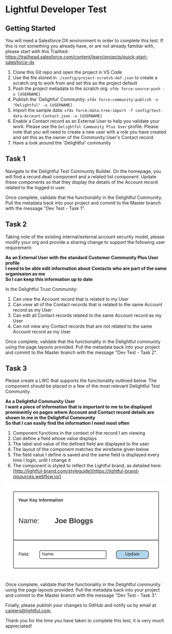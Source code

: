 # Lightful Developer Test

## Getting Started

You will need a Salesforce DX environment in order to complete this test. If this is not something you already have, or are not already familiar with, please start with this Trailhed: https://trailhead.salesforce.com/content/learn/projects/quick-start-salesforce-dx

1. Clone this Git repo and open the project in VS Code
2. Use the file stored in `./config/project-scratch-def.json` to create a scratch org to work from and set this as the project default
3. Push the project metadata to the scratch org: `sfdx force:source:push -u [USERNAME]`
3. Publish the 'Delighful' Community: `sfdx force:community:publish -n "Delightful" -u [USERNAME]`
3. Import the sample data: `sfdx force:data:tree:import -f config/test-data-Account-Contact.json -u [USERNAME]`
4. Enable a Contact record as an External User to help you validate your work. Please use the `Delightful Community Plus User` profile. Please note that you will need to create a new user with a role you have created and set this as the owner of the Community User's Contact record.
5. Have a look around the 'Delightful' community


## Task 1

Navigate to the Delightful Test Community Builder. On the homepage, you will find a record deail component and a related list component. Update these components so that they display the details of the Account record related to the logged in user.

Once complete, validate that the functionality in the Delightful Community. Pull the metadata back into your project and commit to the Master branch with the message "Dev Test - Task 1".


## Task 2

Taking note of the existing internal/external account security model, please modify your org and provide a sharing change to support the following user requirement:

**As an External User with the standard Customer Community Plus User profile**  
**I need to be able edit information about Contacts who are part of the same organisaion as me**  
**So I can keep this information up to date**

In the Delightful Trust Community:
1. Can view the Account record that is related to my User
2. Can view all of the Contact records that is related to the same Account record as my User
3. Can edit all Contact records related to the same Account record as my User
4. Can not view any Contact records that are not related to the same Account record as my User

Once complete, validate that the functionality in the Delightful community using the page layouts provided. Pull the metadata back into your project and commit to the Master branch with the message "Dev Test - Task 2".

## Task 3

Please create a LWC that supports the functionality outlined below. The component should be placed in a few of the most relevant  Delightful Test Community.

**As a Delightful Community User**  
**I want a piece of information that is important to me to be displayed prominently on pages where Account and Contact record details are shown to me in the Delightful Community**  
**So that I can easily find the information I need most often**

1. Component functions in the context of the record I am viewing
2. Can define a field whose value displays
3. The label and value of the defined field are displayed to the user
4. The layout of the component matches the wirefame given below
5. The field value I define is saved and the same field is displayed every time I login, until I change it
6. The component is styled to reflect the Lightful brand, as detailed here: [http://lightful-brand.com/styleguide](https://lightful-brand-resources.webflow.io/)

![alt text](./wireframe.png)

Once complete, validate that the functionality in the Delightful community using the page layouts provided. Pull the metadata back into your project and commit to the Master branch with the message "Dev Test - Task 3". 

Finally, please publish your changes to GitHub and notify us by email at careers@lightful.com.

Thank you for the time you have taken to complete this test, it is very much appreciated!
